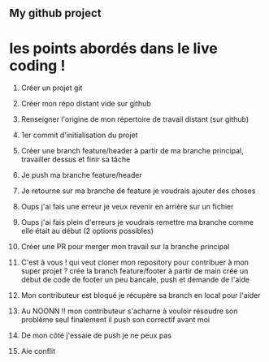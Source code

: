## My github project

# les points abordés dans le live coding  !

1) Créer un projet git
2) Créer mon répo distant vide sur github
3) Renseigner l'origine de mon répertoire de travail distant (sur github) 
4) 1er commit d'initialisation du projet
5) Créer une branch feature/header à partir de ma branche principal, travailler dessus et finir sa tâche
6) Je push ma branche feature/header
7) Je retourne sur ma branche de feature je voudrais ajouter des choses
8) Oups j'ai fais une erreur je veux revenir en arrière sur un fichier
9) Oups j'ai fais plein d'erreurs je voudrais remettre ma branche comme elle était au début (2 options possibles)
10) Créer une PR pour merger mon travail sur la branche principal
11) C'est à vous ! qui veut cloner mon repository pour contribuer à mon super projet ?
    crée la branch feature/footer à partir de main
    crée un début de code de footer un peu bancale, push et demande de l'aide

12) Mon contributeur est bloqué je récupère sa branch en local pour l'aider
13) Au NOONN !! mon contributeur s'acharne à vouloir résoudre son problème seul finalement il push son correctif avant moi
14) De mon côté j'essaie de push je ne peux pas
15) Aie conflit




